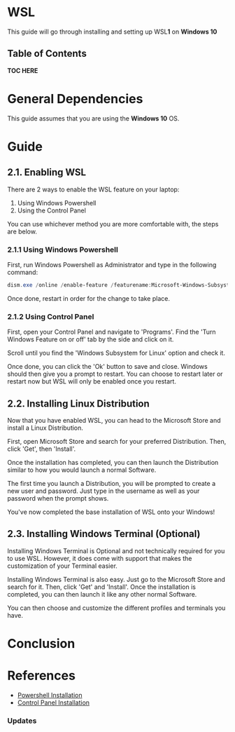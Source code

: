 # WSL

This guide will go through installing and setting up WSL**1** on **Windows 10**

## Table of Contents

**TOC HERE**

# General Dependencies

This guide assumes that you are using the **Windows 10** OS.

# Guide

## 2.1. Enabling WSL

There are 2 ways to enable the WSL feature on your laptop:

1. Using Windows Powershell
2. Using the Control Panel

You can use whichever method you are more comfortable with, the steps are below.

### 2.1.1 Using Windows Powershell

First, run Windows Powershell as Administrator and type in the following command:

```powershell
dism.exe /online /enable-feature /featurename:Microsoft-Windows-Subsystem-Linux /all /norestart
```

Once done, restart in order for the change to take place.

### 2.1.2 Using Control Panel

First, open your Control Panel and navigate to 'Programs'. Find the 'Turn Windows Feature on or off' tab by the side and click on it.

<Insert image here>

Scroll until you find the 'Windows Subsystem for Linux' option and check it.

<Insert image here>

Once done, you can click the 'Ok' button to save and close. Windows should then give you a prompt to restart. You can choose to restart later or restart now but WSL will only be enabled once you restart.

## 2.2. Installing Linux Distribution

Now that you have enabled WSL, you can head to the Microsoft Store and install a Linux Distribution.

First, open Microsoft Store and search for your preferred Distribution. Then, click 'Get', then 'Install'.

<Insert image here>

Once the installation has completed, you can then launch the Distribution similar to how you would launch a normal Software.

The first time you launch a Distribution, you will be prompted to create a new user and password. Just type in the username as well as your password when the prompt shows.

You've now completed the base installation of WSL onto your Windows!

## 2.3. Installing Windows Terminal (Optional)

Installing Windows Terminal is Optional and not technically required for you to use WSL. However, it does come with support that makes the customization of your Terminal easier.

Installing Windows Terminal is also easy. Just go to the Microsoft Store and search for it. Then, click 'Get' and 'Install'. Once the installation is completed, you can then launch it like any other normal Software.

<Insert image here>

You can then choose and customize the different profiles and terminals you have.

# Conclusion

# References

-   [Powershell Installation](https://docs.microsoft.com/en-us/windows/wsl/install-manual)
-   [Control Panel Installation](https://www.windowscentral.com/install-windows-subsystem-linux-windows-10)

### Updates

<!--
REMOVE ME WHEN COPYING

Make sure to add Table of Contents (TOC) when done
Make sure to generate section numbers when done

Take note to comment out the first two sections when doing this
 -->
